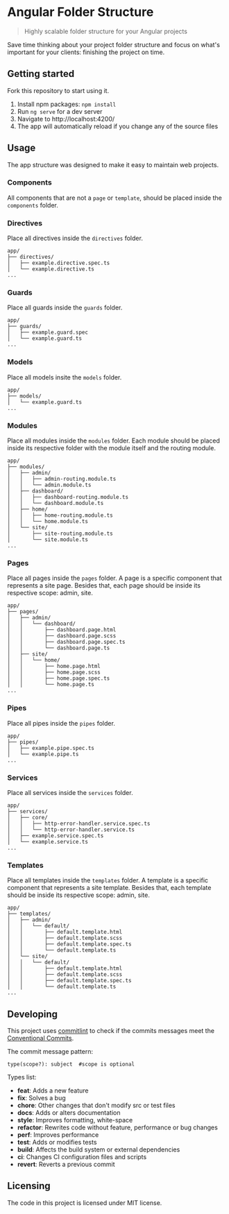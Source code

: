 # Angular Folder Structure
> Highly scalable folder structure for your Angular projects

Save time thinking about your project folder structure and focus on what's important for your clients: finishing the project on time.

## Getting started

Fork this repository to start using it.

1. Install npm packages: ```npm install```
2. Run ```ng serve``` for a dev server
3. Navigate to http://localhost:4200/
4. The app will automatically reload if you change any of the source files

## Usage

The app structure was designed to make it easy to maintain web projects.

### Components

All components that are not a `page` or `template`, should be placed inside the `components` folder.

### Directives

Place all directives inside the `directives` folder.

```
app/
├── directives/
│   ├── example.directive.spec.ts
│   └── example.directive.ts
...
```

### Guards

Place all guards inside the `guards` folder.

```
app/
├── guards/
│   ├── example.guard.spec
│   └── example.guard.ts
...
```

### Models

Place all models insite the `models` folder.

```
app/
├── models/
│   └── example.guard.ts
...
```

### Modules

Place all modules inside the `modules` folder. Each module should be placed inside its respective folder with the module itself and the routing module.

```
app/
├── modules/
│   ├── admin/
│   │   ├── admin-routing.module.ts
│   │   └── admin.module.ts
│   ├── dashboard/
│   │   ├── dashboard-routing.module.ts
│   │   └── dashboard.module.ts
│   ├── home/
│   │   ├── home-routing.module.ts
│   │   └── home.module.ts
│   └── site/
│       ├── site-routing.module.ts
│       └── site.module.ts
...
```

### Pages

Place all pages inside the `pages` folder. A page is a specific component that represents a site page. Besides that, each page should be inside its respective scope: admin, site.

```
app/
├── pages/
│   ├── admin/
│   │   └── dashboard/
│   │       ├── dashboard.page.html
│   │       ├── dashboard.page.scss
│   │       ├── dashboard.page.spec.ts
│   │       └── dashboard.page.ts
│   ├── site/
│   │   └── home/
│   │       ├── home.page.html
│   │       ├── home.page.scss
│   │       ├── home.page.spec.ts
│   │       └── home.page.ts
...
```

### Pipes

Place all pipes inside the `pipes` folder.

```
app/
├── pipes/
│   ├── example.pipe.spec.ts
│   └── example.pipe.ts
...
```

### Services

Place all services inside the `services` folder.

```
app/
├── services/
│   ├── core/
│   │   ├── http-error-handler.service.spec.ts
│   │   └── http-error-handler.service.ts
│   ├── example.service.spec.ts
│   └── example.service.ts
...
```

### Templates

Place all templates inside the `templates` folder. A template is a specific component that represents a site template. Besides that, each template should be inside its respective scope: admin, site.

```
app/
├── templates/
│   ├── admin/
│   │   └── default/
│   │       ├── default.template.html
│   │       ├── default.template.scss
│   │       ├── default.template.spec.ts
│   │       └── default.template.ts
│   └── site/
│   │   └── default/
│   │       ├── default.template.html
│   │       ├── default.template.scss
│   │       ├── default.template.spec.ts
│   │       └── default.template.ts
...
```

## Developing

This project uses [commitlint](https://github.com/conventional-changelog/commitlint) to check if the commits messages meet the [Conventional Commits](https://www.conventionalcommits.org/en/v1.0.0/).

The commit message pattern:

```
type(scope?): subject  #scope is optional
```

Types list:

* **feat**:  Adds a new feature
* **fix**: Solves a bug
* **chore**: Other changes that don't modify src or test files
* **docs**: Adds or alters documentation
* **style**: Improves formatting, white-space
* **refactor**: Rewrites code without feature, performance or bug changes
* **perf**: Improves performance
* **test**: Adds or modifies tests
* **build**: Affects the build system or external dependencies
* **ci**: Changes CI configuration files and scripts
* **revert**: Reverts a previous commit

## Licensing

The code in this project is licensed under MIT license.

